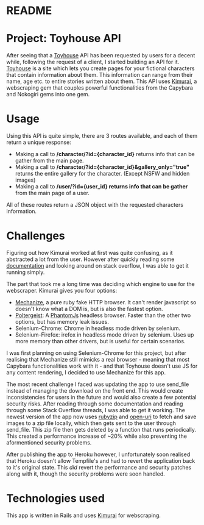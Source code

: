 # README

# Project: Toyhouse API

After seeing that a [Toyhouse](https://toyhou.se) API has been requested by users for a decent while, following the request of a client, I started building an API for it.
[Toyhouse](https://toyhou.se) is a site which lets you create pages for your fictional characters that contain information about them. This information can range from their name, age etc. to entire stories written about them.
This API uses [Kimurai](https://github.com/vifreefly/kimuraframework), a webscraping gem that couples powerful functionalities from the Capybara and Nokogiri gems into one gem.

# Usage

Using this API is quite simple, there are 3 routes available, and each of them return a unique response:

- Making a call to **/character/?id={character_id}** returns info that can be gather from the main page.
- Making a call to **/character/?id={character_id}&gallery_only="true"** returns the entire gallery for the character. (Except NSFW and hidden images)
- Making a call to **/user/?id={user_id} returns info that can be gather** from the main page of a user.

All of these routes return a JSON object with the requested characters information.

# Challenges

Figuring out how Kimurai worked at first was quite confusing, as it abstracted a lot from the user. However after quickly reading some [documentation](https://www.rubydoc.info/gems/kimurai/1.4.0) and looking around on stack overflow, I was able to get it running simply.

The part that took me a long time was deciding which engine to use for the webscraper. Kimurai gives you four options:

- [Mechanize](https://github.com/sparklemotion/mechanize), a pure ruby fake HTTP browser. It can't render javascript so doesn't know what a DOM is, but is also the fastest option.
- [Poltergeist](https://github.com/teampoltergeist/poltergeist): A [PhantomJs](https://github.com/ariya/phantomjs) headless browser. Faster than the other two options, but has memory leak issues.
- Selenium-Chrome: Chrome in headless mode driven by selenium.
- Selenium-Firefox: irefox in headless mode driven by selenium. Uses up more memory than other drivers, but is useful for certain scenarios.

I was first planning on using Selenium-Chrome for this project, but after realising that Mechanize still mimicks a real browser - meaning that most Capybara functionalities work with it - and that Toyhouse doesn't use JS for any content rendering, I decided to use Mechanize for this app.

The most recent challenge I faced was updating the app to use send_file instead of managing the download on the front end. This would create inconsistencies for users in the future and would also create a few potential security risks.
After reading through some documentation and reading through some Stack Overflow threads, I was able to get it working. The newest version of the app now uses [rubyzip](https://github.com/rubyzip/rubyzip) and [open-uri](https://ruby-doc.org/stdlib-2.6.3/libdoc/open-uri/rdoc/OpenURI.html) to fetch and save images to a zip file locally, which then gets sent to the user through send_file. This zip file then gets deleted by a function that runs periodically.
This created a performance increase of ~20% while also preventing the aformentioned security problems.

After publishing the app to Heroku however, I unfortunately soon realised that Heroku doesn't allow Tempfile's and had to revert the application back to it's original state. This *did* revert the performance and security patches along with it, though the security problems were soon handled.

# Technologies used

This app is written in Rails and uses [Kimurai](https://github.com/vifreefly/kimuraframework) for webscraping.
